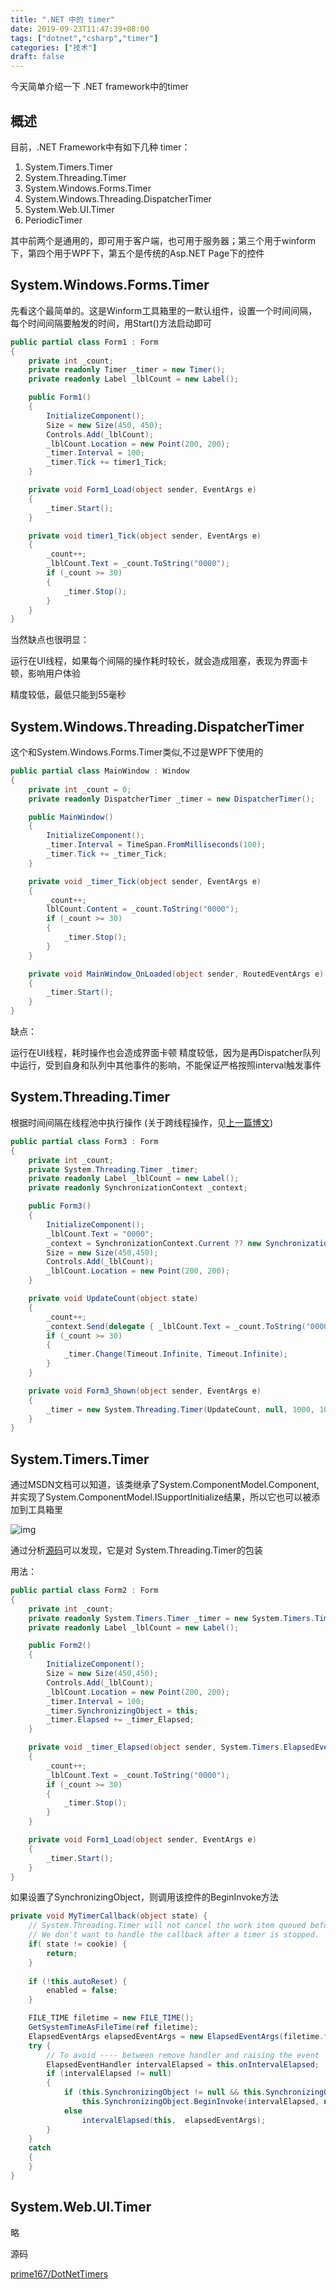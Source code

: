 ```yaml
---
title: ".NET 中的 timer"
date: 2019-09-23T11:47:39+08:00
tags: ["dotnet","csharp","timer"]
categories: ["技术"]
draft: false
---
```

今天简单介绍一下 .NET framework中的timer<!--more-->
## 概述
目前，.NET Framework中有如下几种 timer：

1. System.Timers.Timer
1. System.Threading.Timer
1. System.Windows.Forms.Timer
1. System.Windows.Threading.DispatcherTimer
1. System.Web.UI.Timer
1. PeriodicTimer

其中前两个是通用的，即可用于客户端，也可用于服务器；第三个用于winform下，第四个用于WPF下，第五个是传统的Asp.NET Page下的控件

## System.Windows.Forms.Timer
先看这个最简单的。这是Winform工具箱里的一默认组件，设置一个时间间隔，每个时间间隔要触发的时间，用Start()方法启动即可

```csharp
public partial class Form1 : Form
{
    private int _count;
    private readonly Timer _timer = new Timer();
    private readonly Label _lblCount = new Label();

    public Form1()
    {
        InitializeComponent();
        Size = new Size(450, 450);
        Controls.Add(_lblCount);
        _lblCount.Location = new Point(200, 200);
        _timer.Interval = 100;
        _timer.Tick += timer1_Tick;
    }

    private void Form1_Load(object sender, EventArgs e)
    {
        _timer.Start();
    }

    private void timer1_Tick(object sender, EventArgs e)
    {
        _count++;
        _lblCount.Text = _count.ToString("0000");
        if (_count >= 30)
        {
            _timer.Stop();
        }
    }
}
```

当然缺点也很明显：

运行在UI线程，如果每个间隔的操作耗时较长，就会造成阻塞，表现为界面卡顿，影响用户体验

精度较低，最低只能到55毫秒

## System.Windows.Threading.DispatcherTimer
这个和System.Windows.Forms.Timer类似,不过是WPF下使用的
```csharp
public partial class MainWindow : Window
{
    private int _count = 0;
    private readonly DispatcherTimer _timer = new DispatcherTimer();

    public MainWindow()
    {
        InitializeComponent();
        _timer.Interval = TimeSpan.FromMilliseconds(100);
        _timer.Tick += _timer_Tick;
    }

    private void _timer_Tick(object sender, EventArgs e)
    {
        _count++;
        lblCount.Content = _count.ToString("0000");
        if (_count >= 30)
        {
            _timer.Stop();
        }
    }

    private void MainWindow_OnLoaded(object sender, RoutedEventArgs e)
    {
        _timer.Start();
    }
}
```
缺点：

运行在UI线程，耗时操作也会造成界面卡顿
精度较低，因为是再Dispatcher队列中运行，受到自身和队列中其他事件的影响，不能保证严格按照interval触发事件

## System.Threading.Timer
根据时间间隔在线程池中执行操作 (关于跨线程操作，见[上一篇博文](/post/2019-09-06-dotnet-safe-ui-app))
```csharp
public partial class Form3 : Form
{
    private int _count;
    private System.Threading.Timer _timer;
    private readonly Label _lblCount = new Label();
    private readonly SynchronizationContext _context;

    public Form3()
    {
        InitializeComponent();
        _lblCount.Text = "0000";
        _context = SynchronizationContext.Current ?? new SynchronizationContext();
        Size = new Size(450,450);
        Controls.Add(_lblCount);
        _lblCount.Location = new Point(200, 200);
    }

    private void UpdateCount(object state)
    {
        _count++;
        _context.Send(delegate { _lblCount.Text = _count.ToString("0000"); }, null);
        if (_count >= 30)
        {
            _timer.Change(Timeout.Infinite, Timeout.Infinite);
        }
    }

    private void Form3_Shown(object sender, EventArgs e)
    {
        _timer = new System.Threading.Timer(UpdateCount, null, 1000, 100);
    }
}
```
## System.Timers.Timer

通过MSDN文档可以知道，该类继承了System.ComponentModel.Component,并实现了System.ComponentModel.ISupportInitialize结果，所以它也可以被添加到工具箱里

![img](/images/system.timers.timer.png)

通过分析[源码](https://referencesource.microsoft.com/#System/services/timers/system/timers/Timer.cs,897683f27faba082)可以发现，它是对 System.Threading.Timer的包装

用法：
```csharp
public partial class Form2 : Form
{
    private int _count;
    private readonly System.Timers.Timer _timer = new System.Timers.Timer();
    private readonly Label _lblCount = new Label();

    public Form2()
    {
        InitializeComponent();
        Size = new Size(450,450);
        Controls.Add(_lblCount);
        _lblCount.Location = new Point(200, 200);
        _timer.Interval = 100;
        _timer.SynchronizingObject = this;
        _timer.Elapsed += _timer_Elapsed;
    }

    private void _timer_Elapsed(object sender, System.Timers.ElapsedEventArgs e)
    {
        _count++;
        _lblCount.Text = _count.ToString("0000");
        if (_count >= 30)
        {
            _timer.Stop();
        }
    }

    private void Form1_Load(object sender, EventArgs e)
    {
        _timer.Start();
    }
}
```

如果设置了SynchronizingObject，则调用该控件的BeginInvoke方法
```csharp
private void MyTimerCallback(object state) {
    // System.Threading.Timer will not cancel the work item queued before the timer is stopped.
    // We don't want to handle the callback after a timer is stopped.
    if( state != cookie) { 
        return;
    } 
    
    if (!this.autoReset) {
        enabled = false;
    }

    FILE_TIME filetime = new FILE_TIME();
    GetSystemTimeAsFileTime(ref filetime);
    ElapsedEventArgs elapsedEventArgs = new ElapsedEventArgs(filetime.ftTimeLow, filetime.ftTimeHigh); 
    try {
        // To avoid ---- between remove handler and raising the event
        ElapsedEventHandler intervalElapsed = this.onIntervalElapsed;
        if (intervalElapsed != null) 
        {
            if (this.SynchronizingObject != null && this.SynchronizingObject.InvokeRequired)
                this.SynchronizingObject.BeginInvoke(intervalElapsed, new object[]{this, elapsedEventArgs});
            else
                intervalElapsed(this,  elapsedEventArgs);
        }
    }
    catch 
    {
    }
}
```
## System.Web.UI.Timer
略

源码

[prime167/DotNetTimers](prime167/DotNetTimers)
